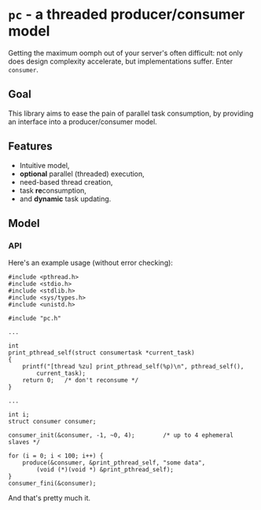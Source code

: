 # `pc` - a threaded producer/consumer model
Getting the maximum oomph out of your server's often difficult: not only does
design complexity accelerate, but implementations suffer.  Enter `consumer`.

## Goal
This library aims to ease the pain of parallel task consumption, by providing
an interface into a producer/consumer model.

## Features
- Intuitive model,
- **optional** parallel (threaded) execution,
- need-based thread creation,
- task **re**consumption,
- and **dynamic** task updating.

## Model
### API
Here's an example usage (without error checking):
```
#include <pthread.h>
#include <stdio.h>
#include <stdlib.h>
#include <sys/types.h>
#include <unistd.h>

#include "pc.h"

...

int
print_pthread_self(struct consumertask *current_task)
{
	printf("[thread %zu] print_pthread_self(%p)\n", pthread_self(),
		current_task);
	return 0;	/* don't reconsume */
}

...

int i;
struct consumer consumer;

consumer_init(&consumer, -1, ~0, 4);		/* up to 4 ephemeral slaves */

for (i = 0; i < 100; i++) {
	produce(&consumer, &print_pthread_self, "some data",
		(void (*)(void *) &print_pthread_self);
}
consumer_fini(&consumer);
```

And that's pretty much it.

